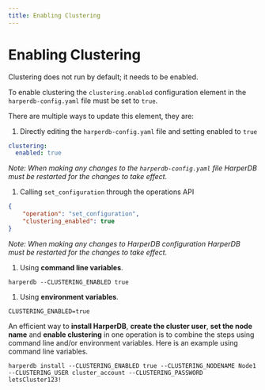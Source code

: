 ```yaml
---
title: Enabling Clustering
---
```


# Enabling Clustering

Clustering does not run by default; it needs to be enabled.

To enable clustering the `clustering.enabled` configuration element in the `harperdb-config.yaml` file must be set to `true`.

There are multiple ways to update this element, they are:

1. Directly editing the `harperdb-config.yaml` file and setting enabled to `true`

```yaml
clustering:
  enabled: true
```

_Note: When making any changes to the `harperdb-config.yaml` file HarperDB must be restarted for the changes to take effect._

1. Calling `set_configuration` through the operations API

```json
{
    "operation": "set_configuration",
    "clustering_enabled": true
}
```

_Note: When making any changes to HarperDB configuration HarperDB must be restarted for the changes to take effect._

1. Using **command line variables**.

```
harperdb --CLUSTERING_ENABLED true
```

1. Using **environment variables**.

```
CLUSTERING_ENABLED=true
```

An efficient way to **install HarperDB**, **create the cluster user**, **set the node name** and **enable clustering** in one operation is to combine the steps using command line and/or environment variables. Here is an example using command line variables.

```
harperdb install --CLUSTERING_ENABLED true --CLUSTERING_NODENAME Node1 --CLUSTERING_USER cluster_account --CLUSTERING_PASSWORD letsCluster123!
```
